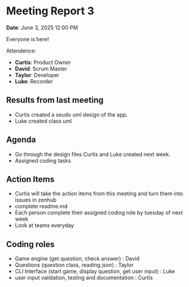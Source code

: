 # Meeting Report 3

**Date**: June 3, 2025  12:00 PM

Everyone is here!

Attendence:

- **Curtis**: Product Owner  
- **David**: Scrum Master  
- **Taylor**: Developer  
- **Luke**: Recorder  

## Results from last meeting
- Curtis created a seudo uml design of the app.
- Luke created class uml

## Agenda
- Go through the design files Curtis and Luke created next week.
- Assigned coding tasks


## Action Items
- Curtis will take the action items from this meeting and turn them into issues in zenhub
- complete readme.md 
- Each person complete their assigned coding role by tuesday of next week
- Look at teams everyday


## Coding roles
- Game engine (get question, check answer) : David
- Questions (question class, reading json) : Taylor
- CLI Interface (start game, display question, get user input) : Luke
- user input validation, testing and documentation : Curtis